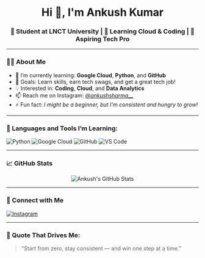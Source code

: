 <h1 align="center">Hi 👋, I'm Ankush Kumar</h1>
<h3 align="center">🚀 Student at LNCT University | 🌱 Learning Cloud & Coding | 🎯 Aspiring Tech Pro</h3>

---

### 👨‍💻 About Me
- 🔭 I’m currently learning: **Google Cloud**, **Python**, and **GitHub**
- 🎯 Goals: Learn skills, earn tech swags, and get a great tech job!
- 💡 Interested in: **Coding**, **Cloud**, and **Data Analytics**
- 📫 Reach me on Instagram: [@_ankushsharma___](https://www.instagram.com/_ankushsharma___?igsh=aTIzYXg2ZnRzZDd5)
- ⚡ Fun fact: *I might be a beginner, but I'm consistent and hungry to grow!*

---

### 🚀 Languages and Tools I’m Learning:
![Python](https://img.shields.io/badge/-Python-333333?style=flat&logo=python)
![Google Cloud](https://img.shields.io/badge/-Google%20Cloud-333333?style=flat&logo=google-cloud)
![GitHub](https://img.shields.io/badge/-GitHub-333333?style=flat&logo=github)
![VS Code](https://img.shields.io/badge/-VS%20Code-333333?style=flat&logo=visual-studio-code)

---

### 📈 GitHub Stats
<p align="center">
  <img src="https://github-readme-stats.vercel.app/api?username=ankushsharma12&show_icons=true&theme=radical" alt="Ankush's GitHub Stats" />
</p>

---

### 🔗 Connect with Me
[![Instagram](https://img.shields.io/badge/-@_ankushsharma___-E4405F?style=flat&logo=instagram&logoColor=white)](https://www.instagram.com/_ankushsharma___?igsh=aTIzYXg2ZnRzZDd5)

---

### 💬 Quote That Drives Me:
> “Start from zero, stay consistent — and win one step at a time.”

